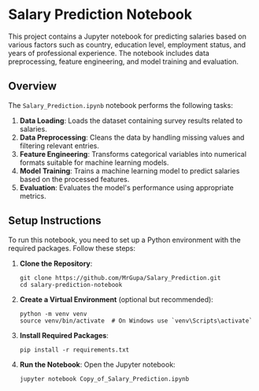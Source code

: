 # Salary Prediction Notebook

This project contains a Jupyter notebook for predicting salaries based on various factors such as country, education level, employment status, and years of professional experience. The notebook includes data preprocessing, feature engineering, and model training and evaluation.

## Overview

The `Salary_Prediction.ipynb` notebook performs the following tasks:

1. **Data Loading**: Loads the dataset containing survey results related to salaries.
2. **Data Preprocessing**: Cleans the data by handling missing values and filtering relevant entries.
3. **Feature Engineering**: Transforms categorical variables into numerical formats suitable for machine learning models.
4. **Model Training**: Trains a machine learning model to predict salaries based on the processed features.
5. **Evaluation**: Evaluates the model's performance using appropriate metrics.

## Setup Instructions

To run this notebook, you need to set up a Python environment with the required packages. Follow these steps:

1. **Clone the Repository**:
   ```
   git clone https://github.com/MrGupa/Salary_Prediction.git
   cd salary-prediction-notebook
   ```

2. **Create a Virtual Environment** (optional but recommended):
   ```
   python -m venv venv
   source venv/bin/activate  # On Windows use `venv\Scripts\activate`
   ```

3. **Install Required Packages**:
   ```
   pip install -r requirements.txt
   ```

4. **Run the Notebook**:
   Open the Jupyter notebook:
   ```
   jupyter notebook Copy_of_Salary_Prediction.ipynb
   ```

